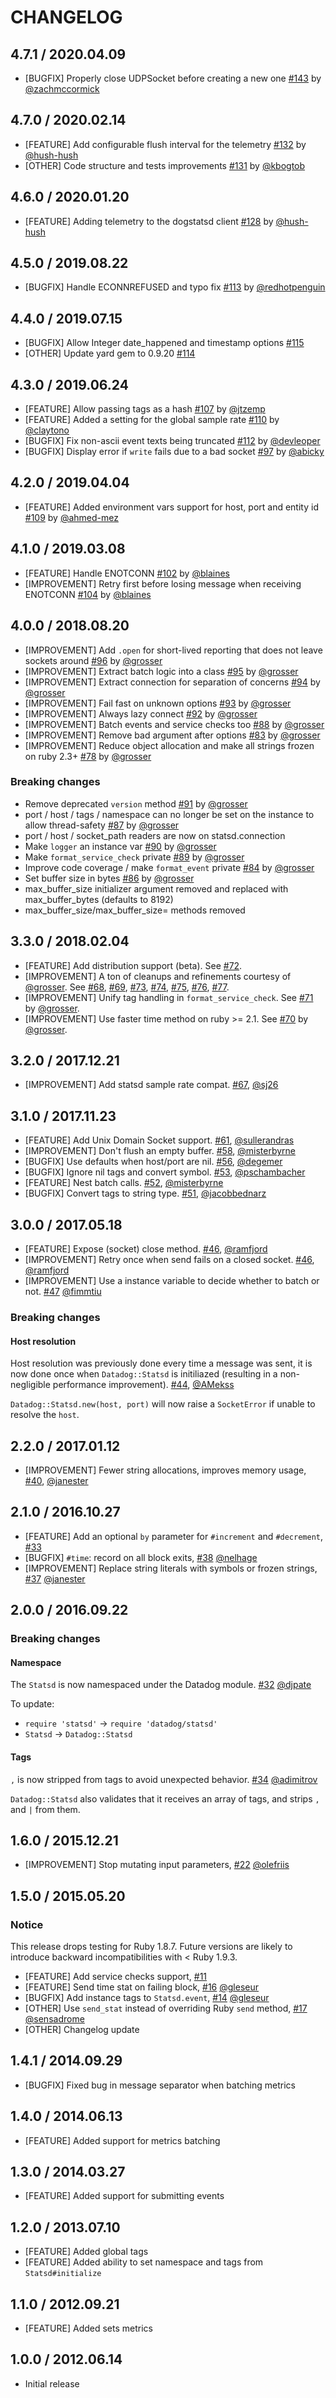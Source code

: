# CHANGELOG

[//]: # (comment: Don't forget to update lib/datadog/statsd.rb:DogStatsd::Statsd::VERSION when releasing a new version)

## 4.7.1 / 2020.04.09

* [BUGFIX] Properly close UDPSocket before creating a new one [#143][] by [@zachmccormick]

## 4.7.0 / 2020.02.14

* [FEATURE] Add configurable flush interval for the telemetry [#132][] by [@hush-hush][]
* [OTHER] Code structure and tests improvements [#131][] by [@kbogtob][]

## 4.6.0 / 2020.01.20

* [FEATURE] Adding telemetry to the dogstatsd client [#128][] by [@hush-hush][]

## 4.5.0 / 2019.08.22

* [BUGFIX] Handle ECONNREFUSED and typo fix [#113][] by [@redhotpenguin][]

## 4.4.0 / 2019.07.15

* [BUGFIX] Allow Integer date_happened and timestamp options [#115][]
* [OTHER] Update yard gem to 0.9.20 [#114][]

## 4.3.0 / 2019.06.24

* [FEATURE] Allow passing tags as a hash [#107][] by [@jtzemp][]
* [FEATURE] Added a setting for the global sample rate [#110][] by [@claytono][]
* [BUGFIX] Fix non-ascii event texts being truncated [#112][] by [@devleoper][]
* [BUGFIX] Display error if `write` fails due to a bad socket [#97][] by [@abicky][]

## 4.2.0 / 2019.04.04

* [FEATURE] Added environment vars support for host, port and entity id [#109][] by [@ahmed-mez][]

## 4.1.0 / 2019.03.08

* [FEATURE] Handle ENOTCONN [#102][] by [@blaines][]
* [IMPROVEMENT] Retry first before losing message when receiving ENOTCONN [#104][] by [@blaines][]

## 4.0.0 / 2018.08.20

* [IMPROVEMENT] Add `.open` for short-lived reporting that does not leave sockets around [#96][] by [@grosser][]
* [IMPROVEMENT] Extract batch logic into a class [#95][] by [@grosser][]
* [IMPROVEMENT] Extract connection for separation of concerns [#94][] by [@grosser][]
* [IMPROVEMENT] Fail fast on unknown options [#93][] by [@grosser][]
* [IMPROVEMENT] Always lazy connect [#92][] by [@grosser][]
* [IMPROVEMENT] Batch events and service checks too [#88][] by [@grosser][]
* [IMPROVEMENT] Remove bad argument after options [#83][] by [@grosser][]
* [IMPROVEMENT] Reduce object allocation and make all strings frozen on ruby 2.3+ [#78][] by [@grosser][]

### Breaking changes

* Remove deprecated `version` method [#91][] by [@grosser][]
* port / host / tags / namespace can no longer be set on the instance to allow thread-safety [#87][] by [@grosser][]
* port / host / socket_path readers are now on statsd.connection
* Make `logger` an instance var [#90][] by [@grosser][]
* Make `format_service_check` private [#89][] by [@grosser][]
* Improve code coverage / make `format_event` private [#84][] by [@grosser][]
* Set buffer size in bytes [#86][] by [@grosser][]
* max_buffer_size initializer argument removed and replaced with max_buffer_bytes (defaults to 8192)
* max_buffer_size/max_buffer_size= methods removed

## 3.3.0 / 2018.02.04

* [FEATURE] Add distribution support (beta). See [#72][].
* [IMPROVEMENT] A ton of cleanups and refinements courtesy of [@grosser][]. See [#68][], [#69][], [#73][], [#74][], [#75][], [#76][], [#77][].
* [IMPROVEMENT] Unify tag handling in `format_service_check`. See [#71][] by [@grosser][].
* [IMPROVEMENT] Use faster time method on ruby >= 2.1. See [#70][] by [@grosser][].

## 3.2.0 / 2017.12.21

* [IMPROVEMENT] Add statsd sample rate compat. [#67][], [@sj26][]

## 3.1.0 / 2017.11.23

* [FEATURE] Add Unix Domain Socket support. [#61][], [@sullerandras][]
* [IMPROVEMENT] Don't flush an empty buffer. [#58][], [@misterbyrne][]
* [BUGFIX] Use defaults when host/port are nil. [#56][], [@degemer][]
* [BUGFIX] Ignore nil tags and convert symbol. [#53][], [@pschambacher][]
* [FEATURE] Nest batch calls. [#52][], [@misterbyrne][]
* [BUGFIX] Convert tags to string type. [#51][], [@jacobbednarz][]

## 3.0.0 / 2017.05.18

* [FEATURE] Expose (socket) close method. [#46][], [@ramfjord][]
* [IMPROVEMENT] Retry once when send fails on a closed socket. [#46][], [@ramfjord][]
* [IMPROVEMENT] Use a instance variable to decide whether to batch or not. [#47][] [@fimmtiu][]

### Breaking changes

#### Host resolution

Host resolution was previously done every time a message was sent, it is now
done once when `Datadog::Statsd` is initiliazed (resulting in a non-negligible
performance improvement). [#44][], [@AMekss][]

`Datadog::Statsd.new(host, port)` will now raise a `SocketError` if unable to
resolve the `host`.

## 2.2.0 / 2017.01.12

* [IMPROVEMENT] Fewer string allocations, improves memory usage, [#40][], [@janester][]

## 2.1.0 / 2016.10.27

* [FEATURE] Add an optional `by` parameter for `#increment` and `#decrement`, [#33][]
* [BUGFIX] `#time`: record on all block exits, [#38][] [@nelhage][]
* [IMPROVEMENT] Replace string literals with symbols or frozen strings, [#37][] [@janester][]

## 2.0.0 / 2016.09.22

### Breaking changes

#### Namespace

The `Statsd` is now namespaced under the Datadog module. [#32][] [@djpate][]

To update:

* `require 'statsd'` -> `require 'datadog/statsd'`
* `Statsd` -> `Datadog::Statsd`

#### Tags

`,` is now stripped from tags to avoid unexpected behavior. [#34][] [@adimitrov][]

`Datadog::Statsd` also validates that it receives an array of tags, and strips `,` and `|` from them.

## 1.6.0 / 2015.12.21

* [IMPROVEMENT] Stop mutating input parameters, [#22][] [@olefriis][]

## 1.5.0 / 2015.05.20

### Notice

This release drops testing for Ruby 1.8.7.
Future versions are likely to introduce backward incompatibilities with < Ruby 1.9.3.

* [FEATURE] Add service checks support, [#11][]
* [FEATURE] Send time stat on failing block, [#16][] [@gleseur][]
* [BUGFIX] Add instance tags to `Statsd.event`, [#14][] [@gleseur][]
* [OTHER] Use `send_stat` instead of overriding Ruby `send` method, [#17][] [@sensadrome][]
* [OTHER] Changelog update

## 1.4.1 / 2014.09.29

* [BUGFIX] Fixed bug in message separator when batching metrics

## 1.4.0 / 2014.06.13

* [FEATURE] Added support for metrics batching

## 1.3.0 / 2014.03.27

* [FEATURE] Added support for submitting events

## 1.2.0 / 2013.07.10

* [FEATURE] Added global tags
* [FEATURE] Added ability to set namespace and tags from `Statsd#initialize`

## 1.1.0 / 2012.09.21

* [FEATURE] Added sets metrics

## 1.0.0 / 2012.06.14

* Initial release


<!--- The following link definition list is generated by PimpMyChangelog --->
[#11]: https://github.com/DataDog/dogstatsd-ruby/issues/11
[#14]: https://github.com/DataDog/dogstatsd-ruby/issues/14
[#16]: https://github.com/DataDog/dogstatsd-ruby/issues/16
[#17]: https://github.com/DataDog/dogstatsd-ruby/issues/17
[#22]: https://github.com/DataDog/dogstatsd-ruby/issues/22
[#32]: https://github.com/DataDog/dogstatsd-ruby/issues/32
[#33]: https://github.com/DataDog/dogstatsd-ruby/issues/33
[#34]: https://github.com/DataDog/dogstatsd-ruby/issues/34
[#37]: https://github.com/DataDog/dogstatsd-ruby/issues/37
[#38]: https://github.com/DataDog/dogstatsd-ruby/issues/38
[#40]: https://github.com/DataDog/dogstatsd-ruby/issues/40
[#44]: https://github.com/DataDog/dogstatsd-ruby/issues/44
[#46]: https://github.com/DataDog/dogstatsd-ruby/issues/46
[#47]: https://github.com/DataDog/dogstatsd-ruby/issues/47
[#51]: https://github.com/DataDog/dogstatsd-ruby/issues/51
[#52]: https://github.com/DataDog/dogstatsd-ruby/issues/52
[#53]: https://github.com/DataDog/dogstatsd-ruby/issues/53
[#56]: https://github.com/DataDog/dogstatsd-ruby/issues/56
[#58]: https://github.com/DataDog/dogstatsd-ruby/issues/58
[#61]: https://github.com/DataDog/dogstatsd-ruby/issues/61
[#67]: https://github.com/DataDog/dogstatsd-ruby/issues/67
[#68]: https://github.com/DataDog/dogstatsd-ruby/issues/68
[#69]: https://github.com/DataDog/dogstatsd-ruby/issues/69
[#70]: https://github.com/DataDog/dogstatsd-ruby/issues/70
[#71]: https://github.com/DataDog/dogstatsd-ruby/issues/71
[#72]: https://github.com/DataDog/dogstatsd-ruby/issues/72
[#73]: https://github.com/DataDog/dogstatsd-ruby/issues/73
[#74]: https://github.com/DataDog/dogstatsd-ruby/issues/74
[#75]: https://github.com/DataDog/dogstatsd-ruby/issues/75
[#76]: https://github.com/DataDog/dogstatsd-ruby/issues/76
[#77]: https://github.com/DataDog/dogstatsd-ruby/issues/77
[#78]: https://github.com/DataDog/dogstatsd-ruby/issues/78
[#83]: https://github.com/DataDog/dogstatsd-ruby/issues/83
[#84]: https://github.com/DataDog/dogstatsd-ruby/issues/84
[#86]: https://github.com/DataDog/dogstatsd-ruby/issues/86
[#87]: https://github.com/DataDog/dogstatsd-ruby/issues/87
[#88]: https://github.com/DataDog/dogstatsd-ruby/issues/88
[#89]: https://github.com/DataDog/dogstatsd-ruby/issues/89
[#90]: https://github.com/DataDog/dogstatsd-ruby/issues/90
[#91]: https://github.com/DataDog/dogstatsd-ruby/issues/91
[#92]: https://github.com/DataDog/dogstatsd-ruby/issues/92
[#93]: https://github.com/DataDog/dogstatsd-ruby/issues/93
[#94]: https://github.com/DataDog/dogstatsd-ruby/issues/94
[#95]: https://github.com/DataDog/dogstatsd-ruby/issues/95
[#96]: https://github.com/DataDog/dogstatsd-ruby/issues/96
[#97]: https://github.com/DataDog/dogstatsd-ruby/issues/97
[#102]: https://github.com/DataDog/dogstatsd-ruby/issues/102
[#104]: https://github.com/DataDog/dogstatsd-ruby/issues/104
[#107]: https://github.com/DataDog/dogstatsd-ruby/issues/107
[#109]: https://github.com/DataDog/dogstatsd-ruby/issues/109
[#110]: https://github.com/DataDog/dogstatsd-ruby/issues/110
[#112]: https://github.com/DataDog/dogstatsd-ruby/issues/112
[#113]: https://github.com/DataDog/dogstatsd-ruby/issues/113
[#114]: https://github.com/DataDog/dogstatsd-ruby/issues/114
[#115]: https://github.com/DataDog/dogstatsd-ruby/issues/115
[#128]: https://github.com/DataDog/dogstatsd-ruby/issues/128
[#131]: https://github.com/DataDog/dogstatsd-ruby/issues/131
[#132]: https://github.com/DataDog/dogstatsd-ruby/issues/132
[#143]: https://github.com/DataDog/dogstatsd-ruby/issues/143
[@AMekss]: https://github.com/AMekss
[@abicky]: https://github.com/abicky
[@adimitrov]: https://github.com/adimitrov
[@ahmed-mez]: https://github.com/ahmed-mez
[@blaines]: https://github.com/blaines
[@claytono]: https://github.com/claytono
[@degemer]: https://github.com/degemer
[@devleoper]: https://github.com/devleoper
[@djpate]: https://github.com/djpate
[@fimmtiu]: https://github.com/fimmtiu
[@gleseur]: https://github.com/gleseur
[@grosser]: https://github.com/grosser
[@hush-hush]: https://github.com/hush-hush
[@jacobbednarz]: https://github.com/jacobbednarz
[@janester]: https://github.com/janester
[@jtzemp]: https://github.com/jtzemp
[@kbogtob]: https://github.com/kbogtob
[@misterbyrne]: https://github.com/misterbyrne
[@nelhage]: https://github.com/nelhage
[@olefriis]: https://github.com/olefriis
[@pschambacher]: https://github.com/pschambacher
[@ramfjord]: https://github.com/ramfjord
[@redhotpenguin]: https://github.com/redhotpenguin
[@sensadrome]: https://github.com/sensadrome
[@sj26]: https://github.com/sj26
[@sullerandras]: https://github.com/sullerandras
[@zachmccormick]: https://github.com/zachmccormick
